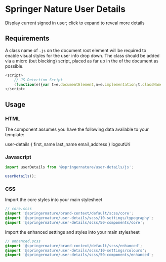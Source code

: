 # Springer Nature User Details

Display current signed in user; click to expand to reveal more details

## Requirements

A class name of `.js` on the document root element will be required to enable visual styles for the user info drop down. The class should be added via a micro (but blocking) script, placed as far up in the <head> of the document as possible.

```javascript
<script>
    // JS Detection Script
    (function(e){var t=e.documentElement,n=e.implementation;t.className='js';})(document)
</script>
```

## Usage

### HTML

The component assumes you have the following data available to your template:

user-details {
    first_name
    last_name
    email_address
}
logoutUri


### Javascript

```javascript
import userDetails from '@springernature/user-details/js';

userDetails();
```

### CSS

Import the core styles into your main stylesheet

```scss
// core.scss
@import '@springernature/brand-context/default/scss/core';
@import '@springernature/user-details/scss/10-settings/typography';
@import '@springernature/user-details/scss/50-components/core';
```

Import the enhanced settings and styles into your main stylesheet

```scss
// enhanced.scss
@import '@springernature/brand-context/default/scss/enhanced';
@import '@springernature/user-details/scss/10-settings/colours';
@import '@springernature/user-details/scss/50-components/enhanced';
```